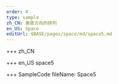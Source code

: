```yaml
--- 
order: 4
type: sample
zh_CN: 垂直方向的排列
en_US: Space
editUrl: $BASE/pages/space/md/space5.md
---
```


+++ zh_CN

+++ en_US
space5

+++ SampleCode
fileName: Space5  
